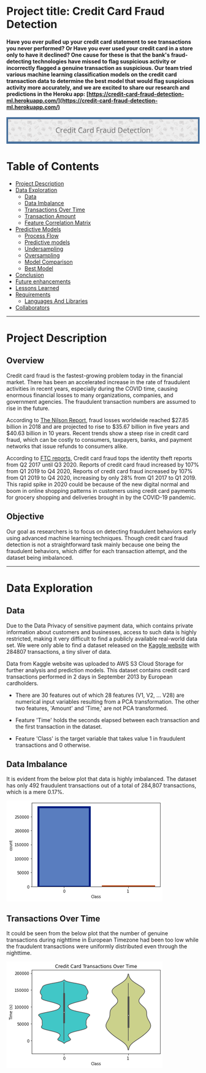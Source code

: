 # Project title: Credit Card Fraud Detection

#### Have you ever pulled up your credit card statement to see transactions you never performed? Or Have you ever used your credit card in a store only to have it declined? One cause for these is that the bank's fraud-detecting technologies have missed to flag suspicious activity or incorrectly flagged a genuine transaction as suspicious. Our team tried various machine learning classification models on the credit card transaction data to determine the best model that would flag suspicious activity more accurately, and we are excited to share our research and predictions in the Heroku app: [https://credit-card-fraud-detection-ml.herokuapp.com/](https://credit-card-fraud-detection-ml.herokuapp.com/)


![app](static/images/ImageBar.png)

# Table of Contents

* [Project Description](#project-description)
* [Data Exploration](#data-exploration)
  * [Data](#data)
  * [Data Imbalance](#data-imbalance)
  * [Transactions Over Time](#transactions-over-time)
  * [Transaction Amount](#transaction-amount)
  * [Feature Correlation Matrix](#feature-correlation-matrix)
* [Predictive Models](#predictive-models)
  * [Process Flow](#process-flow)
  * [Predictive models](#predictive-models)
  * [Undersampling](#undersampling)
  * [Oversampling](#oversampling)
  * [Model Comparison](#model-comparison)
  * [Best Model](#best-model)
* [Conclusion](#conclusion)
* [Future enhancements](#Take-away-and-future-direction)
* [Lessons Learned](#lessons-learned)
* [Requirements](#requirements)  
  * [Languages And Libraries](#languages-and-libraries)
* [Collaborators](#collaborators)
***

# Project Description

## Overview

Credit card fraud is the fastest-growing problem today in the financial market. There has been an accelerated increase in the rate of fraudulent activities in recent years, especially during the COVID time, causing enormous financial losses to many organizations, companies, and government agencies. The fraudulent transaction numbers are assumed to rise in the future. 

According to [The Nilson Report](https://nilsonreport.com/publication_newsletter_archive_issue.php?issue=1164), fraud losses worldwide reached $27.85 billion in 2018 and are projected to rise to $35.67 billion in five years and $40.63 billion in 10 years. Recent trends show a steep rise in credit card fraud, which can be costly to consumers, taxpayers, banks, and payment networks that issue refunds to consumers alike.  

According to [FTC reports](https://www.ftc.gov/system/files/documents/reports/consumer-sentinel-network-data-book-2019/consumer_sentinel_network_data_book_2019.pdf), Credit card fraud tops the identity theft reports from Q2 2017 until Q3 2020. Reports of credit card fraud increased by 107% from Q1 2019 to Q4 2020, Reports of credit card fraud increased by 107% from Q1 2019 to Q4 2020, increasing by only 28% from Q1 2017 to Q1 2019. This rapid spike in 2020 could be because of the new digital normal and boom in online shopping patterns in customers using credit card payments for grocery shopping and deliveries brought in by the COVID-19 pandemic.

## Objective
Our goal as researchers is to focus on detecting fraudulent behaviors early using advanced machine learning techniques. Though credit card fraud detection is not a straightforward task mainly because one being the fraudulent behaviors, which differ for each transaction attempt, and the dataset being imbalanced. 
****   
# Data Exploration

## Data
Due to the Data Privacy of sensitive payment data, which contains private information about customers and businesses, access to such data is highly restricted, making it very difficult to find a publicly available real-world data set. We were only able to find a dataset released on the [Kaggle website](https://www.kaggle.com/mlg-ulb/creditcardfraud) with 284807 transactions, a tiny sliver of data.

Data from Kaggle website was uploaded to AWS S3 Cloud Storage for further analysis and prediction models. This dataset contains credit card transactions performed in 2 days in September 2013 by European cardholders.

* There are 30 features out of which 28 features (V1, V2, ... V28) are numerical input variables resulting from a PCA transformation. The other two features, 'Amount' and 'Time,' are not PCA transformed.

* Feature 'Time' holds the seconds elapsed between each transaction and the first transaction in the dataset.

* Feature 'Class' is the target variable that takes value 1 in fraudulent transactions and 0 otherwise.

## Data Imbalance 
It is evident from the below plot that data is highly imbalanced. The dataset has only 492 fraudulent transactions out of a total of 284,807 transactions, which is a mere 0.17%.

![Data Imbalance](static/images/predictions_page_images/data_exploration_1.png)

## Transactions Over Time
It could be seen from the below plot that the number of genuine transactions during nighttime in European Timezone had been too low while the fraudulent transactions were uniformly distributed even through the nighttime.

![Transactions Over Time](static/images/predictions_page_images/data_exploration_2.png)